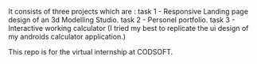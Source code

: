 It consists of three projects which are :
task 1 - Responsive Landing page design of an 3d Modelling Studio.
task 2 - Personel portfolio.
task 3 - Interactive working calculator (I tried my best to replicate the ui design of my androids calculator application.)

This repo is for the virtual internship at CODSOFT.

